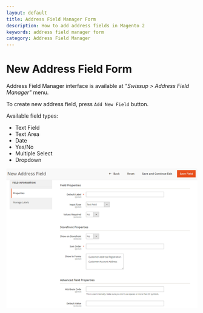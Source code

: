```yaml
---
layout: default
title: Address Field Manager Form
description: How to add address fields in Magento 2
keywords: address field manager form
category: Address Field Manager
---
```


# New Address Field Form

Address Field Manager interface is available at _"Swissup > Address Field Manager"_
menu.

To create new address field, press `Add New Field` button.

Available field types:

 -  Text Field
 -  Text Area
 -  Date
 -  Yes/No
 -  Multiple Select
 -  Dropdown

![New Address Field Form](/images/m2/address-field-manager/backend/new-field-form.png)
